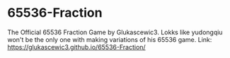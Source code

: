 # 65536-Fraction
The Official 65536 Fraction Game by Glukascewic3.
Lokks like yudongqiu won't be the only one with making variations of his 65536 game.
Link: https://glukascewic3.github.io/65536-Fraction/
